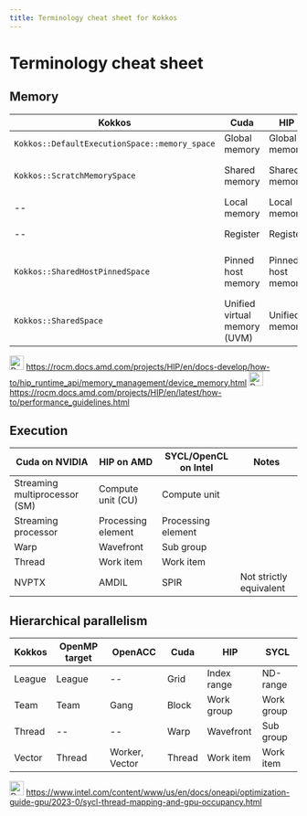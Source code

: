 ```yaml
---
title: Terminology cheat sheet for Kokkos
---
```


<!--#ifndef PRINT-->

# Terminology cheat sheet

<!--#endif-->

## Memory

| Kokkos                                        | Cuda                         | HIP                | SYCL                        |
|-----------------------------------------------|------------------------------|--------------------|-----------------------------|
| `Kokkos::DefaultExecutionSpace::memory_space` | Global memory                | Global memory      | Global memory               |
| `Kokkos::ScratchMemorySpace`                  | Shared memory                | Shared memory      | (Shared) local memory       |
| --                                            | Local memory                 | Local memory       | --                          |
| --                                            | Register                     | Register           | Private memory              |
| `Kokkos::SharedHostPinnedSpace`               | Pinned host memory           | Pinned host memory | Host unified shared memory  |
| `Kokkos::SharedSpace`                         | Unified virtual memory (UVM) | Unified memory     | Unified shared memory (USM) |

<!--#ifndef PRINT-->
<img title="Doc" alt="Doc" src="./images/doc_txt.svg" height="25"> https://rocm.docs.amd.com/projects/HIP/en/docs-develop/how-to/hip_runtime_api/memory_management/device_memory.html
<img title="Doc" alt="Doc" src="./images/doc_txt.svg" height="25"> https://rocm.docs.amd.com/projects/HIP/en/latest/how-to/performance_guidelines.html
<!--#endif-->

## Execution

| Cuda on NVIDIA                | HIP on AMD         | SYCL/OpenCL on Intel | Notes                   |
|-------------------------------|--------------------|----------------------|-------------------------|
| Streaming multiprocessor (SM) | Compute unit (CU)  | Compute unit         |                         |
| Streaming processor           | Processing element | Processing element   |                         |
| Warp                          | Wavefront          | Sub group            |                         |
| Thread                        | Work item          | Work item            |                         |
| NVPTX                         | AMDIL              | SPIR                 | Not strictly equivalent |

## Hierarchical parallelism

| Kokkos | OpenMP target | OpenACC        | Cuda   | HIP         | SYCL       |
|--------|---------------|----------------|--------|-------------|------------|
| League | League        | --             | Grid   | Index range | ND-range   |
| Team   | Team          | Gang           | Block  | Work group  | Work group |
| Thread | --            | --             | Warp   | Wavefront   | Sub group  |
| Vector | Thread        | Worker, Vector | Thread | Work item   | Work item  |

<!--#ifndef PRINT-->
<img title="Doc" alt="Doc" src="./images/doc_txt.svg" height="25"> https://www.intel.com/content/www/us/en/docs/oneapi/optimization-guide-gpu/2023-0/sycl-thread-mapping-and-gpu-occupancy.html
<!--#endif-->
